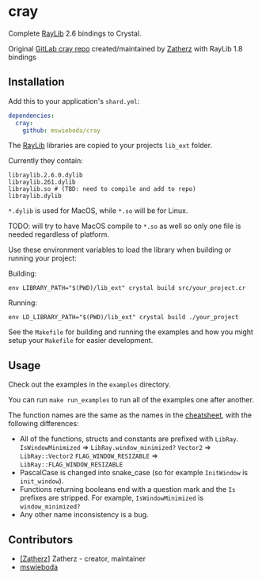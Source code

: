 # cray

Complete [RayLib](http://raylib.com) 2.6 bindings to Crystal. 

Original [GitLab cray repo](https://gitlab.com/Zatherz/cray) created/maintained by [Zatherz](https://gitlab.com/Zatherz) with RayLib 1.8 bindings

## Installation

Add this to your application's `shard.yml`:

```yaml
dependencies:
  cray:
    github: mswieboda/cray
```

The [RayLib](http://raylib.com) libraries are copied to your projects `lib_ext` folder.

Currently they contain:

```
libraylib.2.6.0.dylib
libraylib.261.dylib
libraylib.so # (TBD: need to compile and add to repo)
libraylib.dylib
```

`*.dylib` is used for MacOS, while `*.so` will be for Linux.

TODO: will try to have MacOS compile to `*.so` as well so only one file is needed regardless of platform.

Use these environment variables to load the library when building or running your project:

Building:

```
env LIBRARY_PATH="$(PWD)/lib_ext" crystal build src/your_project.cr
```

Running:

```
env LD_LIBRARY_PATH="$(PWD)/lib_ext" crystal build ./your_project
```

See the `Makefile` for building and running the examples and how you might setup your `Makefile` for easier development.

## Usage

Check out the examples in the `examples` directory.

You can run `make run_examples` to run all of the examples one after another.

The function names are the same as the names in the [cheatsheet](http://www.raylib.com/cheatsheet/cheatsheet.html), with the following differences:

* All of the functions, structs and constants are prefixed with `LibRay`.
  `IsWindowMinimized` => `LibRay.window_minimized?`
  `Vector2` => `LibRay::Vector2`
  `FLAG_WINDOW_RESIZABLE` => `LibRay::FLAG_WINDOW_RESIZABLE`
* PascalCase is changed into snake_case (so for example `InitWindow` is `init_window`).
* Functions returning booleans end with a question mark and the `Is` prefixes are stripped.
  For example, `IsWindowMinimized` is `window_minimized?`
* Any other name inconsistency is a bug.

## Contributors

- [[Zatherz]](https://gitlab.com/Zatherz) Zatherz - creator, maintainer
- [mswieboda](https://gitlab.com/mswieboda)

